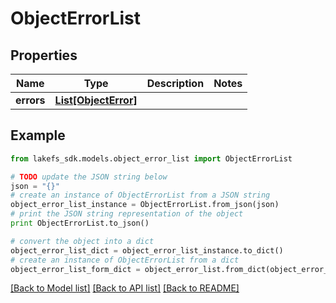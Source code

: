 # ObjectErrorList


## Properties
Name | Type | Description | Notes
------------ | ------------- | ------------- | -------------
**errors** | [**List[ObjectError]**](ObjectError.md) |  | 

## Example

```python
from lakefs_sdk.models.object_error_list import ObjectErrorList

# TODO update the JSON string below
json = "{}"
# create an instance of ObjectErrorList from a JSON string
object_error_list_instance = ObjectErrorList.from_json(json)
# print the JSON string representation of the object
print ObjectErrorList.to_json()

# convert the object into a dict
object_error_list_dict = object_error_list_instance.to_dict()
# create an instance of ObjectErrorList from a dict
object_error_list_form_dict = object_error_list.from_dict(object_error_list_dict)
```
[[Back to Model list]](../README.md#documentation-for-models) [[Back to API list]](../README.md#documentation-for-api-endpoints) [[Back to README]](../README.md)


